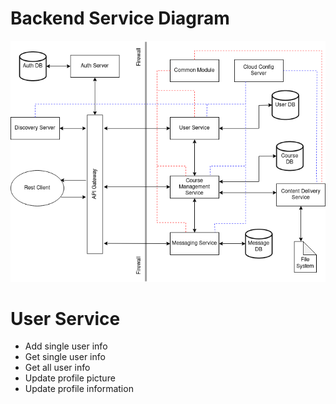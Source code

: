 # Backend Service Diagram

![backend-service-diagram](./other/images/backend-service-diagram.png)

# User Service

* Add single user info
* Get single user info
* Get all user info
* Update profile picture
* Update profile information